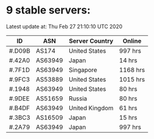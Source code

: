 # 9 stable servers:

Latest update at: Thu Feb 27 21:10:10 UTC 2020

| ID | ASN | Server Country | Online |
| -- | --- | -------------- | ------ |
| #.D09B | AS174 | United States | 997 hrs |
| #.42A0 | AS63949 | Japan | 14 hrs |
| #.7F1D | AS63949 | Singapore | 1168 hrs |
| #.9FC3 | AS53889 | United States | 1015 hrs |
| #.1948 | AS63949 | United States | 80 hrs |
| #.9DEE | AS51659 | Russia | 80 hrs |
| #.B4DF | AS63949 | United Kingdom | 61 hrs |
| #.3BC3 | AS16509 | Japan | 15 hrs |
| #.2A79 | AS63949 | Japan | 997 hrs |

